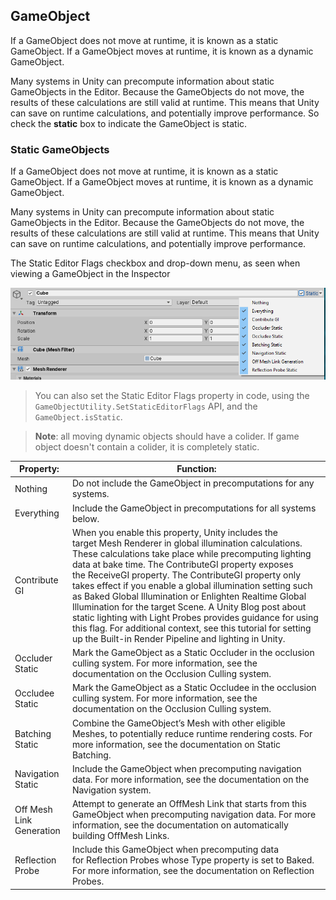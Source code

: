 ## GameObject

If a GameObject does not move at runtime, it is known as a static GameObject. If a GameObject moves at runtime, it is known as a dynamic GameObject.
 
Many systems in Unity can precompute information about static GameObjects in the Editor. Because the GameObjects do not move, the results of these calculations are still valid at runtime. This means that Unity can save on runtime calculations, and potentially improve performance. So check the **static** box to indicate the GameObject is static.


### Static GameObjects
If a GameObject does not move at runtime, it is known as a static GameObject. If a GameObject moves at runtime, it is known as a dynamic GameObject.

Many systems in Unity can precompute information about static GameObjects in the Editor. Because the GameObjects do not move, the results of these calculations are still valid at runtime. This means that Unity can save on runtime calculations, and potentially improve performance.


The Static Editor Flags checkbox and drop-down menu, as seen when viewing a GameObject in the Inspector

![](./GameObjectStaticDropDownMenu1.png)

> You can also set the Static Editor Flags property in code, using the `GameObjectUtility.SetStaticEditorFlags` API, and the `GameObject.isStatic`.

> **Note**: all moving dynamic objects should have a colider. If game object doesn't contain a colider, it is completely static.

| Property: | Function: |
| --- | --- |
| Nothing | Do not include the GameObject in precomputations for any systems. |
| Everything | Include the GameObject in precomputations for all systems below. |
| Contribute GI | When you enable this property, Unity includes the target Mesh Renderer in global illumination calculations. These calculations take place while precomputing lighting data at bake time. The ContributeGI property exposes the ReceiveGI property. The ContributeGI property only takes effect if you enable a global illumination setting such as Baked Global Illumination or Enlighten Realtime Global Illumination for the target Scene. A Unity Blog post about static lighting with Light Probes provides guidance for using this flag. For additional context, see this tutorial for setting up the Built-in Render Pipeline and lighting in Unity. |
| Occluder Static | Mark the GameObject as a Static Occluder in the occlusion culling system. For more information, see the documentation on the Occlusion Culling system. |
| Occludee Static | Mark the GameObject as a Static Occludee in the occlusion culling system. For more information, see the documentation on the Occlusion Culling system. |
| Batching Static | Combine the GameObject’s Mesh with other eligible Meshes, to potentially reduce runtime rendering costs. For more information, see the documentation on Static Batching. |
| Navigation Static | Include the GameObject when precomputing navigation data. For more information, see the documentation on the Navigation system. |
| Off Mesh Link Generation | Attempt to generate an OffMesh Link that starts from this GameObject when precomputing navigation data. For more information, see the documentation on automatically building OffMesh Links. |
| Reflection Probe | Include this GameObject when precomputing data for Reflection Probes whose Type property is set to Baked. For more information, see the documentation on Reflection Probes. |
